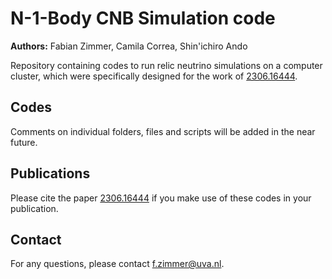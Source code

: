 # N-1-Body CNB Simulation code

**Authors:** Fabian Zimmer, Camila Correa, Shin'ichiro Ando

Repository containing codes to run relic neutrino simulations on a computer cluster, which were specifically designed for the work of [2306.16444](https://doi.org/10.48550/arXiv.2306.16444).

## Codes

Comments on individual folders, files and scripts will be added in the near future.

## Publications

Please cite the paper [2306.16444](https://doi.org/10.48550/arXiv.2306.16444) if you make use of these codes in your publication.

## Contact

For any questions, please contact f.zimmer@uva.nl.